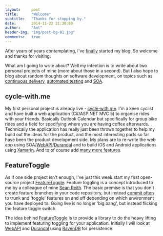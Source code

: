 ```yaml
---
layout:     post
title:      "Welcome"
subtitle:   "Thanks for stopping by."
date:       2014-11-22 21:30:00
author:     "Ant"
header-img: "img/post-bg-01.jpg"
comments:   true
---
```


<p>After years of years contemplating, I've <a href="http://www.hanselman.com/blog/YourWordsAreWasted.aspx">finally</a> started my blog.
So welcome and thanks for visiting.</p>

<p>What am I going to write about? Well my intention is to write about two personal projects of mine (more about those in a second). But I also hope to blog about random thoughts on software development, on topics such as <a href="http://en.wikipedia.org/wiki/Continuous_delivery">continuous delivery</a>, <a href="http://en.wikipedia.org/wiki/Test_automation">automated testing</a> and <a href="http://en.wikipedia.org/wiki/Service-oriented_architecture"><abbr title="Service Oriented Architecture">SOA</abbr></a>.</p>

<h2 class="section-heading">cycle-with.me</h2>

<p>My first personal project is already live - <a href="http://cycle-with.me">cycle-with.me</a>. I'm a keen cyclist and have built a web application (C#/ASP.NET MVC 5) to organise rides with your friends. Basically Outlook Calendar but specifically for group bike rides and a field for specifying where you are having coffee afterwards. Technically the application has really just been thrown together to help my build out the ideas for the product, and the most interesting parts so far have been the product development side. My plans are to re-write the web app using SOA/<a href="http://www.asp.net/web-api">WebAPI</a>/<a href="http://durandaljs.com/">Durandal</a> and to build iOS and Android applications using <a href="http://xamarin.com/">Xamarin</a>. And to of course add <a href="http://cycle-with-me.uservoice.com">many more features</a>.</p>

<h2 class="section-heading">FeatureToggle</h2>

<p>As if one side project isn't enough, I've just this week start my first open-source project <a href="http://antmeehan.com/FeatureToggle/">FeatureToggle</a>. Feature toggling is a concept introduced to me by a colleague of mine <a href="https://au.linkedin.com/in/seanreith">Sean Reith</a>. The basic premise is that you don't create feature branches in your code repository, but instead <a href="http://blog.codinghorror.com/check-in-early-check-in-often/">commit often</a> to trunk and 'toggle' features on and off depending on which environment you have deployed to. Going live is no longer 'big bang', but instead flicking the feature toggle switch.</p>

<p>The idea behind <a href="http://antmeehan.com/FeatureToggle/">FeatureToggle</a> is to provide a library to do the heavy lifting to implement featuring toggling for your application. Initially I will look at <a href="http://www.asp.net/web-api">WebAPI</a> and <a href="http://durandaljs.com/">Durandal</a> using <a href="http://ravendb.net/">RavenDB</a> for persistence.</p> 